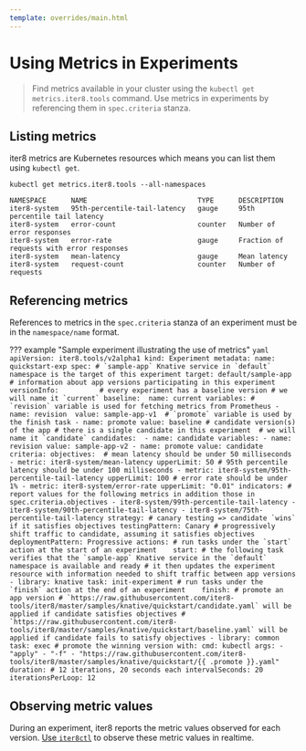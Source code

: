 ```yaml
---
template: overrides/main.html
---
```


# Using Metrics in Experiments

> Find metrics available in your cluster using the `kubectl get metrics.iter8.tools` command. Use metrics in experiments by referencing them in `spec.criteria` stanza.

## Listing metrics
iter8 metrics are Kubernetes resources which means you can list them using `kubectl get`.

``` shell
kubectl get metrics.iter8.tools --all-namespaces
```
```shell
NAMESPACE      NAME                           TYPE      DESCRIPTION
iter8-system   95th-percentile-tail-latency   gauge     95th percentile tail latency
iter8-system   error-count                    counter   Number of error responses
iter8-system   error-rate                     gauge     Fraction of requests with error responses
iter8-system   mean-latency                   gauge     Mean latency
iter8-system   request-count                  counter   Number of requests
```

## Referencing metrics

References to metrics in the `spec.criteria` stanza of an experiment must be in the `namespace/name` format.

??? example "Sample experiment illustrating the use of metrics"
    ```yaml
    apiVersion: iter8.tools/v2alpha1
    kind: Experiment
    metadata:
      name: quickstart-exp
    spec:
      # `sample-app` Knative service in `default` namespace is the target of this experiment
      target: default/sample-app
      # information about app versions participating in this experiment
      versionInfo:         
        # every experiment has a baseline version
        # we will name it `current`
        baseline: 
          name: current
          variables:
          # `revision` variable is used for fetching metrics from Prometheus
          - name: revision 
            value: sample-app-v1 
          # `promote` variable is used by the finish task
          - name: promote
            value: baseline
        # candidate version(s) of the app
        # there is a single candidate in this experiment 
        # we will name it `candidate`
        candidates: 
        - name: candidate
          variables:
          - name: revision
            value: sample-app-v2
          - name: promote
            value: candidate 
      criteria:
        objectives: 
        # mean latency should be under 50 milliseconds
        - metric: iter8-system/mean-latency
          upperLimit: 50
        # 95th percentile latency should be under 100 milliseconds
        - metric: iter8-system/95th-percentile-tail-latency
          upperLimit: 100
        # error rate should be under 1%
        - metric: iter8-system/error-rate
          upperLimit: "0.01"
      indicators:
      # report values for the following metrics in addition those in spec.criteria.objectives
      - iter8-system/99th-percentile-tail-latency
      - iter8-system/90th-percentile-tail-latency
      - iter8-system/75th-percentile-tail-latency
      strategy:
        # canary testing => candidate `wins` if it satisfies objectives
        testingPattern: Canary
        # progressively shift traffic to candidate, assuming it satisfies objectives
        deploymentPattern: Progressive
        actions:
          # run tasks under the `start` action at the start of an experiment   
          start:
          # the following task verifies that the `sample-app` Knative service in the `default` namespace is available and ready
          # it then updates the experiment resource with information needed to shift traffic between app versions
          - library: knative
            task: init-experiment
          # run tasks under the `finish` action at the end of an experiment   
          finish:
          # promote an app version
          # `https://raw.githubusercontent.com/iter8-tools/iter8/master/samples/knative/quickstart/candidate.yaml` will be applied if candidate satisfies objectives
          # `https://raw.githubusercontent.com/iter8-tools/iter8/master/samples/knative/quickstart/baseline.yaml` will be applied if candidate fails to satisfy objectives
          - library: common
            task: exec # promote the winning version
            with:
              cmd: kubectl
              args:
              - "apply"
              - "-f"
              - "https://raw.githubusercontent.com/iter8-tools/iter8/master/samples/knative/quickstart/{{ .promote }}.yaml"
      duration: # 12 iterations, 20 seconds each
        intervalSeconds: 20
        iterationsPerLoop: 12
    ```

## Observing metric values

During an experiment, iter8 reports the metric values observed for each version. [Use `iter8ctl`](http://localhost:8000/concepts/observability/) to observe these metric values in realtime.